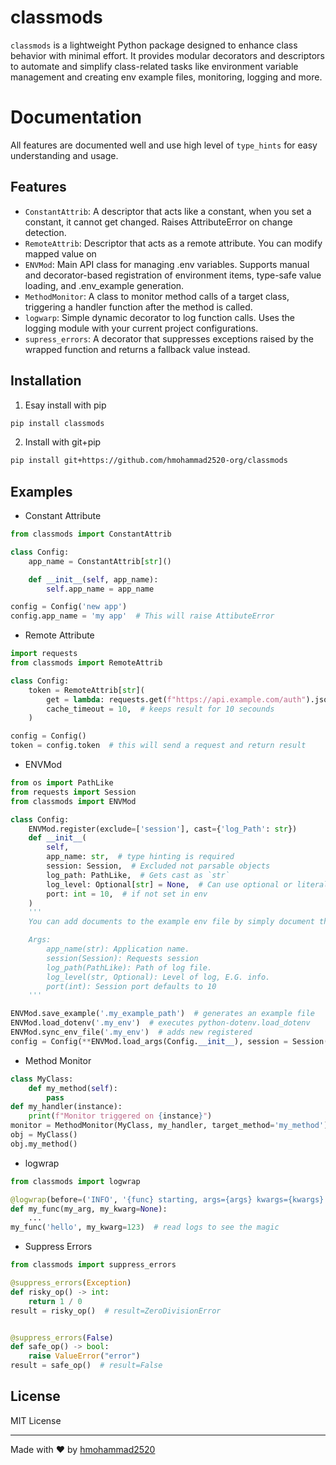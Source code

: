 # classmods

`classmods` is a lightweight Python package designed to enhance class behavior with minimal effort. It provides modular decorators and descriptors to automate and simplify class-related tasks like environment variable management and creating env example files, monitoring, logging and more.

# Documentation
All features are documented well and use high level of `type_hints` for easy understanding and usage.

## Features

- `ConstantAttrib`: A descriptor that acts like a constant, when you set a constant, it cannot get changed. Raises AttributeError on change detection.
- `RemoteAttrib`: Descriptor that acts as a remote attribute. You can modify mapped value on 
- `ENVMod`: Main API class for managing .env variables. Supports manual and decorator-based registration of environment items, type-safe value loading, and .env_example generation.
- `MethodMonitor`: A class to monitor method calls of a target class, triggering a handler function after the method is called.
- `logwarp`: Simple dynamic decorator to log function calls. Uses the logging module with your current project configurations.
- `supress_errors`: A decorator that suppresses exceptions raised by the wrapped function and returns a fallback value instead.

## Installation

1. Esay install with pip
```bash
pip install classmods
```
2. Install with git+pip
```bash
pip install git+https://github.com/hmohammad2520-org/classmods
```

## Examples
- Constant Attribute
```python
from classmods import ConstantAttrib

class Config:
    app_name = ConstantAttrib[str]()

    def __init__(self, app_name):
        self.app_name = app_name

config = Config('new app')
config.app_name = 'my app'  # This will raise AttibuteError
```

- Remote Attribute
```python
import requests
from classmods import RemoteAttrib

class Config:
    token = RemoteAttrib[str](
        get = lambda: requests.get(f"https://api.example.com/auth").json()["token"],
        cache_timeout = 10,  # keeps result for 10 secounds
    )

config = Config()
token = config.token  # this will send a request and return result
```

- ENVMod
```python
from os import PathLike
from requests import Session
from classmods import ENVMod

class Config:
    ENVMod.register(exclude=['session'], cast={'log_Path': str})
    def __init__(
        self,
        app_name: str,  # type hinting is required
        session: Session,  # Excluded not parsable objects
        log_path: PathLike,  # Gets cast as `str`
        log_level: Optional[str] = None,  # Can use optional or literal
        port: int = 10,  # if not set in env
    )
    '''
    You can add documents to the example env file by simply document the args in normal way.

    Args:
        app_name(str): Application name.
        session(Session): Requests session
        log_path(PathLike): Path of log file.
        log_level(str, Optional): Level of log, E.G. info.
        port(int): Session port defaults to 10
    '''

ENVMod.save_example('.my_example_path')  # generates an example file
ENVMod.load_dotenv('.my_env')  # executes python-dotenv.load_dotenv
ENVMod.sync_env_file('.my_env')  # adds new registered
config = Config(**ENVMod.load_args(Config.__init__), session = Session())  # loads and passes arguments from generated env file
```

- Method Monitor
```python
class MyClass:
    def my_method(self):
        pass
def my_handler(instance):
    print(f"Monitor triggered on {instance}")
monitor = MethodMonitor(MyClass, my_handler, target_method='my_method')
obj = MyClass()
obj.my_method()
```

- logwrap
``` python
from classmods import logwrap

@logwrap(before=('INFO', '{func} starting, args={args} kwargs={kwargs}'), after=('INFO', '{func} ended'))
def my_func(my_arg, my_kwarg=None):
    ...
my_func('hello', my_kwarg=123)  # read logs to see the magic
```

- Suppress Errors
```python
from classmods import suppress_errors

@suppress_errors(Exception)
def risky_op() -> int:
    return 1 / 0
result = risky_op()  # result=ZeroDivisionError


@suppress_errors(False)
def safe_op() -> bool:
    raise ValueError("error")
result = safe_op()  # result=False

```

## License

MIT License

---

Made with ❤️ by [hmohammad2520](https://github.com/hmohammad2520-org)
